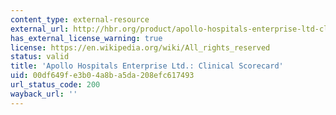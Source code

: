 ```yaml
---
content_type: external-resource
external_url: http://hbr.org/product/apollo-hospitals-enterprise-ltd-clinical-score-car/an/W11275-PDF-ENG
has_external_license_warning: true
license: https://en.wikipedia.org/wiki/All_rights_reserved
status: valid
title: 'Apollo Hospitals Enterprise Ltd.: Clinical Scorecard'
uid: 00df649f-e3b0-4a8b-a5da-208efc617493
url_status_code: 200
wayback_url: ''
---
```

